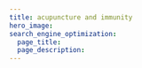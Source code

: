 ```yaml
---
title: acupuncture and immunity
hero_image: 
search_engine_optimization:
  page_title:
  page_description:
---
```

